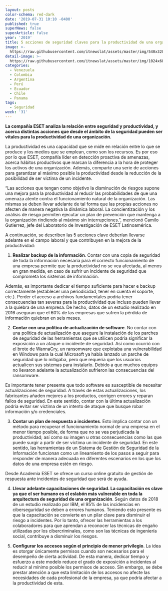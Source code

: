 ```yaml
---
layout: posts
color-schema: red-dark
date: '2019-07-31 10:10 -0400'
published: true
superNews: false
superArticle: false
year: '2019'
title: 5 acciones de seguridad claves para la productividad de una organización
image: >-
  https://raw.githubusercontent.com/itnewslat/assets/master/img/540x320/Seguridad-p.jpg
detail-image: >-
  https://raw.githubusercontent.com/itnewslat/assets/master/img/1024x680/Seguridad-g.jpg
categories:
  - Venezuela
  - Colombia
  - Argentina
  - Perú
  - Ecuador
  - Chile
  - Panama
tags:
  - Seguridad
week: '31'
---
```

**La compañía ESET analiza la relación entre seguridad y productividad, y acerca distintas acciones que desde el ámbito de la seguridad pueden ser vitales para la productividad de una organización.**

La productividad es una capacidad que se mide en relación entre lo que se produce y los medios que se emplean, como son los recursos. Es por eso por lo que ESET, compañía líder en detección proactiva de amenazas, acerca hábitos productivos que marcan la diferencia a la hora de proteger los activos de una organización. Además, comparte una serie de acciones para garantizar al máximo posible la productividad desde la reducción de la posibilidad de ser víctima de un incidente.

“Las acciones que tengan como objetivo la disminución de riesgos supone una mejora para la productividad al reducir las probabilidades de que una amenaza atente contra el funcionamiento natural de la organización. Las mismas se deben llevar adelante de tal forma que las propias acciones no afecten de manera negativa la dinámica laboral. La concientización y los análisis de riesgo permiten ejecutar un plan de prevención que mantenga a la organización rindiendo al máximo sin interrupciones.”, mencionó Camilo Gutierrez, jefe del Laboratorio de Investigación de ESET Latinoamérica.

A continuación, se describen las 5 acciones clave deberían llevarse adelante en el campo laboral y que contribuyen en la mejora de la productividad:

1. **Realizar backup de la información**. Contar con una copia de seguridad de toda la información necesaria para el correcto funcionamiento de una empresa permite que la productividad no se vea afectada, al menos en gran medida, en caso de sufrir un incidente de seguridad que comprometa los sistemas de información. 

  Además, es importante dedicar el tiempo suficiente para hacer e backup correctamente (establecer una periodicidad, tener en cuenta el soporte, etc.). Perder el acceso a archivos fundamentales podría tener consecuencias tan severas para la productividad que incluso pueden llevar a la quiebra de una empresa. De hecho, datos de un estudio realizado en 2016 aseguran que el 60% de las empresas que sufren la pérdida de información quiebran en seis meses.

2.  **Contar con una política de actualización de software**. No contar con una política de actualización que asegure la instalación de los parches de seguridad de las herramientas que se utilicen podría significar la exposición a un ataque o incidente de seguridad. Así como ocurrió con el brote de WannaCry, un ransomware que explotaba una vulnerabilidad en Windows para la cual Microsoft ya había lanzado un parche de seguridad que lo mitigaba, pero que requería que los usuarios actualicen sus sistemas para instalarlo. Debido a que muchos equipos no llevaron adelante la actualización sufrieron las consecuencias del ransomware.

  Es importante tener presente que todo software es susceptible de necesitar actualizaciones de seguridad. A través de estas actualizaciones, los fabricantes añaden mejores a los productos, corrigen errores y reparan fallos de seguridad. En este sentido, contar con la última actualización podría evitar ser víctima de un intento de ataque que busque robar información y/o credenciales.
 
3. **Contar un plan de respuesta a incidentes**. Esto implica contar con un método para recuperar el funcionamiento normal de una empresa en el menor tiempo posible, de forma que no se vea perjudicada la productividad; así como su imagen u otras consecuencias como las que puede surgir a partir de ser víctima un incidente de seguridad. En este sentido, las herramientas de un Sistema de Gestión de Seguridad de la Información funcionan como un lineamiento de los pasos a seguir para responder de manera adecuada en diferentes escenarios en los que los datos de una empresa estén en riesgo.

  Desde Academia ESET se ofrece un curso online gratuito de gestión de respuesta ante incidentes de seguridad que será de ayuda.
 
4. **Llevar adelante capacitaciones de seguridad. La capacitación es clave ya que el ser humano es el eslabón más vulnerable en toda la arquitectura de seguridad de una organización**. Según datos de 2018 de un estudio realizado por IBM, el 95% de las incidencias en ciberseguridad se deben a errores humanos. Teniendo esto presente es que la capacitación se convierte en un pilar clave para disminuir el riesgo a incidentes. Por lo tanto, ofrecer las herramientas a los colaboradores para que aprendan a reconocer las técnicas de engaño utilizadas por los cibercriminales, como son las técnicas de ingeniería social, contribuye a disminuir los riesgos.

5. **Configurar los accesos según el principio de menor privilegio**. La idea es otorgar únicamente permisos cuando son necesarios para el desempeño de cierta actividad. De esta manera, dedicar tiempo y esfuerzo a este modelo reduce el grado de exposición a incidentes al reducir al mínimo posible los permisos de acceso. Sin embargo, se debe prestar atención a que esta limitación de los accesos no afecte las necesidades de cada profesional de la empresa, ya que podría afectar a la productividad de esta.